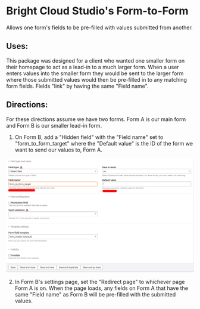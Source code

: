 # Bright Cloud Studio's Form-to-Form
Allows one form's fields to be pre-filled with values submitted from another.

## Uses:
This package was designed for a client who wanted one smaller form on their homepage to act as a lead-in to a much larger form. When a user enters values into the smaller form they would be sent to the larger form where those submitted values would then be pre-filled in to any matching form fields. Fields "link" by having the same "Field name".

## Directions:
For these directions assume we have two forms. Form A is our main form and Form B is our smaller lead-in form.

1. On Form B, add a "Hidden field" with the "Field name" set to "form_to_form_target" where the "Default value" is the ID of the form we want to send our values to, Form A.

![Step One](https://raw.githubusercontent.com/bright-cloud-studio/contao-form-to-form/main/images/step_1.jpg)

2. In Form B's settings page, set the "Redirect page" to whichever page Form A is on. When the page loads, any fields on Form A that have the same "Field name" as Form B will be pre-filled with the submitted values.
